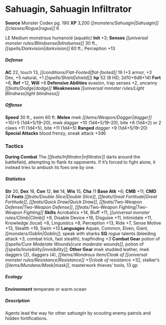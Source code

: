 ﻿---
cssclass: [monsters]
title1: Sahuagin, Sahuagin Infiltrator
title2: Sahuagin Infiltrator
CR: 7
sources:
- name: Monster Codex
  page: 190
  link: http://paizo.com/products/btpy9926?Pathfinder-Roleplaying-Game-Monster-Codex
XP: 3200
race: Sahuagin
classes:
- rogue 6
alignment: LE
size: Medium
type: monstrous humanoid
subtypes:
- aquatic
initiative:
  bonus: 3
senses:
  blindsense: 30
  darkvision: 60
AC:
  AC: 22
  touch: 13
  flat_footed: 19
  components:
    armor: 3
    dex: 3
    natural: 5
    shield: 1
HP:
  HP: 52
  long: 2d10+6d8+14
  HD: 8
saves:
  fort: 6
  ref: 12
  will: 8
defensive_abilities:
- evasion
- trap senses +2
- uncanny dodge
weaknesses:
- light blindness
speeds:
  base: 30
  swim: 60
attacks:
  melee:
  - - text: mwk dagger +10/+5 (1d4+5/19-20)
      entries:
      - - damage: 1d4+5
          crit_range: 19-20
      attack: mwk dagger
      bonus:
      - 10
      - 5
    - text: mwk dagger +10 (1d4+5/19-20)
      entries:
      - - damage: 1d4+5
          crit_range: 19-20
      attack: mwk dagger
      bonus:
      - 10
    - text: bite +6 (1d4+2)
      entries:
      - - damage: 1d4+2
      attack: bite
      bonus:
      - 6
  - - text: 2 claws +11 (1d4+5)
      entries:
      - - damage: 1d4+5
      count: 2
      attack: claws
      bonus:
      - 11
    - text: bite +11 (1d4+5)
      entries:
      - - damage: 1d4+5
      attack: bite
      bonus:
      - 11
  ranged:
  - - text: dagger +9 (1d4+5/19-20)
      entries:
      - - damage: 1d4+5
          crit_range: 19-20
      attack: dagger
      bonus:
      - 9
  special:
  - blood frenzy
  - sneak attack +3d6
tactics:
  During Combat: The infiltrator darts around the battlefield, attempting to flank
    its opponents. If it's forced to fight alone, it instead tries to ambush its foes
    one by one.
ability_scores:
  STR: 20
  DEX: 16
  CON: 12
  INT: 14
  WIS: 15
  CHA: 11
BAB: 6
CMB: 11
CMD: 24
feats:
- name: Double Slice
- name: Great Fortitude
- name: Quick Draw
- name: Two-Weapon Defense
- name: Two-Weapon Fighting
skills:
  Acrobatics: 14
  Bluff: 11
  Climb: 9
  Disable Device: 16
  Disguise: 11
  Intimidate: 11
  Knowledge (local): 8
  Linguistics: 8
  Perception: 13
  Ride: 7
  Sense Motive: 13
  Stealth: 19
  Swim: 13
languages:
- Aquan
- Common
- Elven
- Giant
- Goblin
- speak with sharks
special_qualities:
- rogue talents (bleeding attack +3, combat trick, fast stealth)
- trapfinding +3
gear:
  combat:
  - potion of cure moderate wounds
  - potion of invisibility
  other:
  - mwk studded leather
  - mwk daggers (2)
  - daggers (4)
  - cloak of resistance +1
  - stalker's mask
  - masterwork thieves' tools
  - 13 gp
ecology:
  environment: temperate or warm ocean
desc_long: Agents lead the way for other sahuagin by scouting enemy patrols and hidden
  fortifications.

---

# Sahuagin, Sahuagin Infiltrator

**Source** Monster Codex pg. 190
**XP** 3,200
_[[monsters/Sahuagin|Sahuagin]]_ _[[classes/Rogue|rogue]]_ 6

LE Medium monstrous humanoid (aquatic)
**Init** +3; **Senses** _[[universal monster rules/Blindsense|blindsense]]_ 30 ft., _[[spells/Darkvision|darkvision]]_ 60 ft.; Perception +13

##### Defense

**AC** 22, touch 13, _[[conditions/Flat-Footed|flat-footed]]_ 19 (+3 armor, +3 Dex, +5 natural, +1 _[[spells/Shield|shield]]_)
**hp** 52 (8 HD; 2d10+6d8+14)
**Fort** +6, **Ref** +12, **Will** +8
**Defensive Abilities** evasion, trap senses +2, uncanny _[[feats/Dodge|dodge]]_
**Weaknesses** _[[universal monster rules/Light Blindness|light blindness]]_

##### Offense
**Speed** 30 ft., swim 60 ft.
**Melee** mwk _[[items/Weapon/Dagger|dagger]]_ +10/+5 (1d4+5/19–20), mwk _dagger_ +10 (1d4+5/19–20), bite +6 (1d4+2) or 2 claws +11 (1d4+5), bite +11 (1d4+5)
**Ranged** _dagger_ +9 (1d4+5/19–20)
**Special Attacks** blood frenzy, sneak attack +3d6

### Tactics

**During Combat** The _[[feats/Infiltrator|infiltrator]]_ darts around the battlefield, attempting to flank its opponents. If it’s forced to fight alone, it instead tries to ambush its foes one by one.

##### Statistics
**Str** 20, **Dex** 16, **Con** 12, **Int** 14, **Wis** 15, **Cha** 11
**Base Atk** +6; **CMB** +11; **CMD** 24
**Feats** _[[feats/Double Slice|Double Slice]]_, _[[feats/Great Fortitude|Great Fortitude]]_, _[[feats/Quick Draw|Quick Draw]]_, _[[feats/Two-Weapon Defense|Two-Weapon Defense]]_, _[[feats/Two-Weapon Fighting|Two-Weapon Fighting]]_
**Skills** Acrobatics +14, Bluff +11, _[[universal monster rules/Climb|Climb]]_ +9, Disable Device +16, Disguise +11, Intimidate +11, Knowledge (local) +8, Linguistics +8, Perception +13, Ride +7, Sense Motive +13, Stealth +19, Swim +13
**Languages** Aquan, Common, Elven, Giant, _[[monsters/Goblin|Goblin]]_; speak with sharks
**SQ** _rogue_ talents (bleeding attack +3, combat trick, fast stealth), trapfinding +3
**Combat Gear** potion of _[[spells/Cure Moderate Wounds|cure moderate wounds]]_, potion of _[[spells/Invisibility|invisibility]]_; **Other Gear** mwk studded leather, mwk daggers (2), daggers (4), _[[items/Wondrous Item/Cloak of _[[universal monster rules/Resistance|Resistance]]_ +1|cloak of _resistance_ +1]]_, stalker’s _[[items/Mundane/Mask|mask]]_, masterwork thieves’ tools, 13 gp

##### Ecology

**Environment** temperate or warm ocean

##### Description

Agents lead the way for other _sahuagin_ by scouting enemy patrols and hidden fortifications.